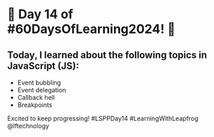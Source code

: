 # 🌟 Day 14 of #60DaysOfLearning2024! 🚀

## Today, I learned about the following topics in JavaScript (JS):

- Event bubbling
- Event delegation
- Callback hell
- Breakpoints

Excited to keep progressing! #LSPPDay14 #LearningWithLeapfrog @lftechnology
